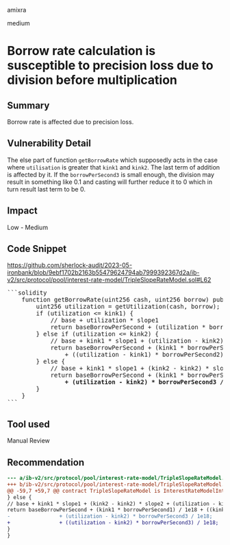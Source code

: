 amixra

medium

# Borrow rate calculation is susceptible to precision loss due to division before multiplication

## Summary
Borrow rate is affected due to precision loss.

## Vulnerability Detail
The else part of function `getBorrowRate` which supposedly acts in the case where `utilisation` is greater that `kink1` and `kink2`. The last term of addition is affected by it. If the `borrowPerSecond3` is small enough, the division may result in something like 0.1 and casting will further reduce it to 0 which in turn result last term to be 0.

## Impact
Low - Medium

## Code Snippet
https://github.com/sherlock-audit/2023-05-ironbank/blob/9ebf1702b2163b55479624794ab7999392367d2a/ib-v2/src/protocol/pool/interest-rate-model/TripleSlopeRateModel.sol#L62
<pre>
```solidity  
    function getBorrowRate(uint256 cash, uint256 borrow) public view returns (uint256) {
        uint256 utilization = getUtilization(cash, borrow);
        if (utilization <= kink1) {
            // base + utilization * slope1
            return baseBorrowPerSecond + (utilization * borrowPerSecond1) / 1e18;
        } else if (utilization <= kink2) {
            // base + kink1 * slope1 + (utilization - kink2) * slope2
            return baseBorrowPerSecond + (kink1 * borrowPerSecond1) / 1e18
                + ((utilization - kink1) * borrowPerSecond2) / 1e18;
        } else {
            // base + kink1 * slope1 + (kink2 - kink2) * slope2 + (utilization - kink2) * slope3
            return baseBorrowPerSecond + (kink1 * borrowPerSecond1) / 1e18 + ((kink2 - kink1) * borrowPerSecond2) / 1e18
<strong>                + (utilization - kink2) * borrowPerSecond3 / 1e18; </strong>
        }
    }
```
</pre>
## Tool used
Manual Review

## Recommendation
```diff
--- a/ib-v2/src/protocol/pool/interest-rate-model/TripleSlopeRateModel.sol
+++ b/ib-v2/src/protocol/pool/interest-rate-model/TripleSlopeRateModel.sol
@@ -59,7 +59,7 @@ contract TripleSlopeRateModel is InterestRateModelInterface {
} else {
// base + kink1 * slope1 + (kink2 - kink2) * slope2 + (utilization - kink2) * slope3
return baseBorrowPerSecond + (kink1 * borrowPerSecond1) / 1e18 + ((kink2 - kink1) * borrowPerSecond2) / 1e18
-                + (utilization - kink2) * borrowPerSecond3 / 1e18;
+                + ((utilization - kink2) * borrowPerSecond3) / 1e18;
}
}

```